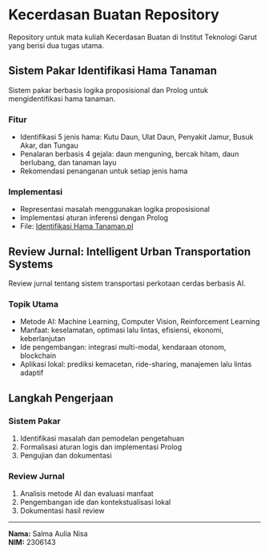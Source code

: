 # Kecerdasan Buatan Repository

Repository untuk mata kuliah Kecerdasan Buatan di Institut Teknologi Garut yang berisi dua tugas utama.

## Sistem Pakar Identifikasi Hama Tanaman

Sistem pakar berbasis logika proposisional dan Prolog untuk mengidentifikasi hama tanaman.

### Fitur
- Identifikasi 5 jenis hama: Kutu Daun, Ulat Daun, Penyakit Jamur, Busuk Akar, dan Tungau
- Penalaran berbasis 4 gejala: daun menguning, bercak hitam, daun berlubang, dan tanaman layu
- Rekomendasi penanganan untuk setiap jenis hama

### Implementasi
- Representasi masalah menggunakan logika proposisional
- Implementasi aturan inferensi dengan Prolog
- File: [Identifikasi Hama Tanaman.pl](https://github.com/SalmaAulia29/Kecerdasan_Buatan/blob/main/Identifikasi%20Hama%20Tanaman.pl)

## Review Jurnal: Intelligent Urban Transportation Systems

Review jurnal tentang sistem transportasi perkotaan cerdas berbasis AI.

### Topik Utama
- Metode AI: Machine Learning, Computer Vision, Reinforcement Learning
- Manfaat: keselamatan, optimasi lalu lintas, efisiensi, ekonomi, keberlanjutan
- Ide pengembangan: integrasi multi-modal, kendaraan otonom, blockchain
- Aplikasi lokal: prediksi kemacetan, ride-sharing, manajemen lalu lintas adaptif

## Langkah Pengerjaan

### Sistem Pakar
1. Identifikasi masalah dan pemodelan pengetahuan
2. Formalisasi aturan logis dan implementasi Prolog
3. Pengujian dan dokumentasi

### Review Jurnal
1. Analisis metode AI dan evaluasi manfaat
2. Pengembangan ide dan kontekstualisasi lokal
3. Dokumentasi hasil review

---

**Nama:** Salma Aulia Nisa  
**NIM:** 2306143
